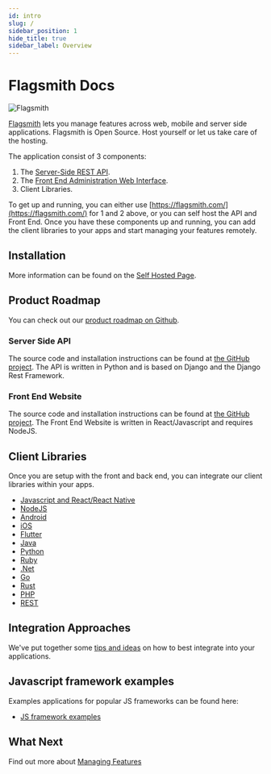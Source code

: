 ```yaml
---
id: intro
slug: /
sidebar_position: 1
hide_title: true
sidebar_label: Overview
---
```


# Flagsmith Docs

![Flagsmith](/img/banner-logo-dark.png)

[Flagsmith](https://flagsmith.com/) lets you manage features across web, mobile and server side applications. Flagsmith
is Open Source. Host yourself or let us take care of the hosting.

The application consist of 3 components:

1. The [Server-Side REST API](https://github.com/flagsmith/flagsmith-api).
2. The [Front End Administration Web Interface](https://github.com/flagsmith/flagsmith-frontend).
3. Client Libraries.

To get up and running, you can either use [https://flagsmith.com/](https://flagsmith.com/) for 1 and 2 above, or you can
self host the API and Front End. Once you have these components up and running, you can add the client libraries to your
apps and start managing your features remotely.

## Installation

More information can be found on the [Self Hosted Page](/deployment/overview).

## Product Roadmap

You can check out our [product roadmap on Github](https://github.com/Flagsmith/flagsmith-api/projects/1).

### Server Side API

The source code and installation instructions can be found at
[the GitHub project](https://github.com/flagsmith/flagsmith-api). The API is written in Python and is based on Django
and the Django Rest Framework.

### Front End Website

The source code and installation instructions can be found at
[the GitHub project](https://github.com/flagsmith/flagsmith-frontend). The Front End Website is written in
React/Javascript and requires NodeJS.

## Client Libraries

Once you are setup with the front and back end, you can integrate our client libraries within your apps.

- [Javascript and React/React Native](/clients/javascript/)
- [NodeJS](/clients/node/)
- [Android](/clients/android/)
- [iOS](/clients/ios/)
- [Flutter](/clients/flutter/)
- [Java](/clients/java/)
- [Python](/clients/python/)
- [Ruby](/clients/ruby/)
- [.Net](/clients/dotnet/)
- [Go](/clients/go/)
- [Rust](/clients/rust/)
- [PHP](/clients/php/)
- [REST](/clients/rest/)

## Integration Approaches

We've put together some [tips and ideas](advanced-use/integration-approaches.md) on how to best integrate into your
applications.

## Javascript framework examples

Examples applications for popular JS frameworks can be found here:

- [JS framework examples](https://github.com/flagsmith/flagsmith-js-client/tree/master/examples)

## What Next

Find out more about [Managing Features](/basic-features/overview.md)
